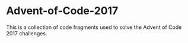 # Advent-of-Code-2017

This is a collection of code fragments used to solve the Advent of Code 2017 challenges. 
